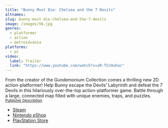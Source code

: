 ```yaml
---
title: "Bunny Must Die: Chelsea and the 7 Devils"
altnames:
slug: bunny-must-die-chelsea-and-the-7-devils
image: /images/56.jpg
genres:
  - platformer
  - action
  - metroidvania
platforms:
  - pc
video:
  label: Trailer
  link: "https://www.youtube.com/watch?v=zR-TCn9uhac"
---
```


From the creator of the Gundemonium Collection comes a thrilling new 2D action-platformer! Help Bunny escape the Devils’ Labyrinth and defeat the 7 Devils in this hilariously over-the-top action-platformer game. Battle through a large, connected map filled with unique enemies, traps, and puzzles. <sup>[Publisher Description](https://store.steampowered.com/app/250660/Bunny_Must_Die_Chelsea_and_the_7_Devils/)</sup>

* [Steam](https://store.steampowered.com/app/250660/Bunny_Must_Die_Chelsea_and_the_7_Devils/)
* [Nintendo eShop](https://www.nintendo.com/store/products/bunny-must-die-chelsea-and-the-7-devils-switch/)
* [PlayStation Store](https://store.playstation.com/en-us/product/UP2535-CUSA07860_00-BUNNYMUSTDIEBUDL)